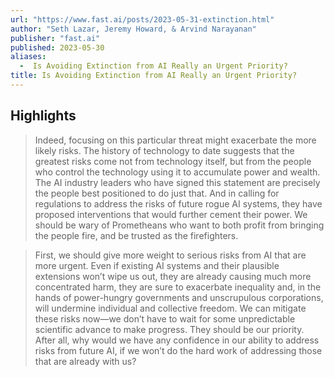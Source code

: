```yaml
---
url: "https://www.fast.ai/posts/2023-05-31-extinction.html"
author: "Seth Lazar, Jeremy Howard, & Arvind Narayanan"
publisher: "fast.ai"
published: 2023-05-30
aliases:
  -  Is Avoiding Extinction from AI Really an Urgent Priority?
title: Is Avoiding Extinction from AI Really an Urgent Priority?
---
```


## Highlights
> Indeed, focusing on this particular threat might exacerbate the more likely risks. The history of technology to date suggests that the greatest risks come not from technology itself, but from the people who control the technology using it to accumulate power and wealth. The AI industry leaders who have signed this statement are precisely the people best positioned to do just that. And in calling for regulations to address the risks of future rogue AI systems, they have proposed interventions that would further cement their power. We should be wary of Prometheans who want to both profit from bringing the people fire, and be trusted as the firefighters.

> First, we should give more weight to serious risks from AI that are more urgent. Even if existing AI systems and their plausible extensions won’t wipe us out, they are already causing much more concentrated harm, they are sure to exacerbate inequality and, in the hands of power-hungry governments and unscrupulous corporations, will undermine individual and collective freedom. We can mitigate these risks now—we don’t have to wait for some unpredictable scientific advance to make progress. They should be our priority. After all, why would we have any confidence in our ability to address risks from future AI, if we won’t do the hard work of addressing those that are already with us?


